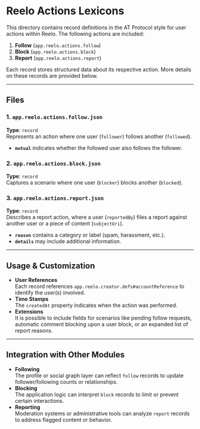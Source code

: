 # Reelo Actions Lexicons

This directory contains record definitions in the AT Protocol style for user actions within Reelo. The following actions are included:

1. **Follow** (`app.reelo.actions.follow`)  
2. **Block** (`app.reelo.actions.block`)  
3. **Report** (`app.reelo.actions.report`)  

Each record stores structured data about its respective action. More details on these records are provided below.

---

## Files

### 1. `app.reelo.actions.follow.json`
**Type**: `record`  
Represents an action where one user (`follower`) follows another (`followed`).  
- **`mutual`** indicates whether the followed user also follows the follower.

### 2. `app.reelo.actions.block.json`
**Type**: `record`  
Captures a scenario where one user (`blocker`) blocks another (`blocked`).

### 3. `app.reelo.actions.report.json`
**Type**: `record`  
Describes a report action, where a user (`reportedBy`) files a report against another user or a piece of content (`subjectUri`).  
- **`reason`** contains a category or label (spam, harassment, etc.).  
- **`details`** may include additional information.

---

## Usage & Customization

- **User References**  
  Each record references `app.reelo.creator.defs#accountReference` to identify the user(s) involved.
- **Time Stamps**  
  The `createdAt` property indicates when the action was performed.
- **Extensions**  
  It is possible to include fields for scenarios like pending follow requests, automatic comment blocking upon a user block, or an expanded list of report reasons.

---

## Integration with Other Modules

- **Following**  
  The profile or social graph layer can reflect `follow` records to update follower/following counts or relationships.
- **Blocking**  
  The application logic can interpret `block` records to limit or prevent certain interactions.
- **Reporting**  
  Moderation systems or administrative tools can analyze `report` records to address flagged content or behavior.